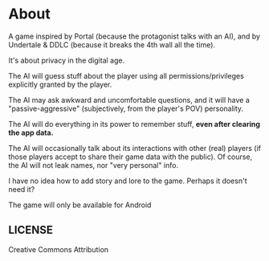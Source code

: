 # About

A game inspired by Portal (because the protagonist talks with an AI), and by Undertale & DDLC (because it breaks the 4th wall all the time).

It's about privacy in the digital age.

The AI will guess stuff about the player using all permissions/privileges explicitly granted by the player.

The AI may ask awkward and uncomfortable questions, and it will have a "passive-aggressive" (subjectively, from the player's POV) personality.

The AI will do everything in its power to remember stuff, **even after clearing the app data.**

The AI will occasionally talk about its interactions with other (real) players (if those players accept to share their game data with the public).
Of course, the AI will not leak names, nor "very personal" info.

I have no idea how to add story and lore to the game. Perhaps it doesn't need it?

The game will only be available for Android

## LICENSE

Creative Commons Attribution
